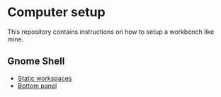 # Computer setup

This repository contains instructions on how to setup a workbench like mine.

## Gnome Shell

- [Static workspaces](https://extensions.gnome.org/extension/12/static-workspaces/)
- [Bottom panel](https://extensions.gnome.org/extension/3/bottom-panel/)
